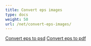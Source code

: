 ```yaml
---
title: Convert eps images
type: docs
weight: 50
url: /net/convert-eps-images/
---
```


[Convert eps to psd](/imaging/net/convert-eps-to-psd/)
[Convert eps to pdf](/imaging/net/convert-eps-to-pdf/)

